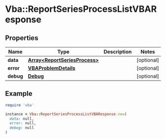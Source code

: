 # Vba::ReportSeriesProcessListVBAResponse

## Properties

| Name | Type | Description | Notes |
| ---- | ---- | ----------- | ----- |
| **data** | [**Array&lt;ReportSeriesProcess&gt;**](ReportSeriesProcess.md) |  | [optional] |
| **error** | [**VBAProblemDetails**](VBAProblemDetails.md) |  | [optional] |
| **debug** | [**Debug**](Debug.md) |  | [optional] |

## Example

```ruby
require 'vba'

instance = Vba::ReportSeriesProcessListVBAResponse.new(
  data: null,
  error: null,
  debug: null
)
```

